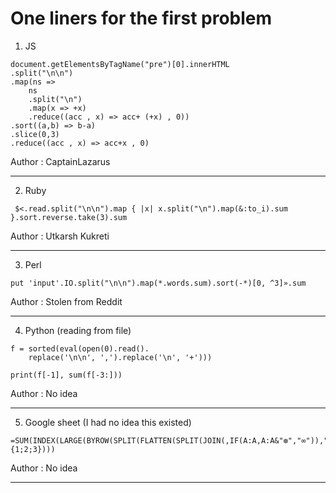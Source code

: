 # One liners for the first problem

1. JS
```
document.getElementsByTagName("pre")[0].innerHTML
.split("\n\n")
.map(ns => 
	ns
	.split("\n")
 	.map(x => +x)
	.reduce((acc , x) => acc+ (+x) , 0))
.sort((a,b) => b-a)
.slice(0,3)
.reduce((acc , x) => acc+x , 0)
```
Author : CaptainLazarus

---

2. Ruby
```
 $<.read.split("\n\n").map { |x| x.split("\n").map(&:to_i).sum }.sort.reverse.take(3).sum
```

Author : Utkarsh Kukreti

---

3. Perl
```
put 'input'.IO.split("\n\n").map(*.words.sum).sort(-*)[0, ^3]».sum
```

Author : Stolen from Reddit

---

4. Python (reading from file)
```
f = sorted(eval(open(0).read().
    replace('\n\n', ',').replace('\n', '+')))

print(f[-1], sum(f[-3:]))
```

Author : No idea

---

5. Google sheet (I had no idea this existed)
```
=SUM(INDEX(LARGE(BYROW(SPLIT(FLATTEN(SPLIT(JOIN(,IF(A:A,A:A&"❆","∞")),"∞")),"❆"),LAMBDA(r,SUM(r))),{1;2;3})))
```

Author : No idea

---
